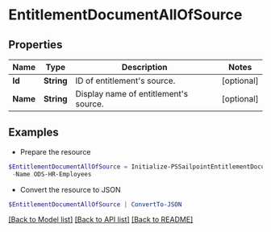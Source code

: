 # EntitlementDocumentAllOfSource
## Properties

Name | Type | Description | Notes
------------ | ------------- | ------------- | -------------
**Id** | **String** | ID of entitlement&#39;s source. | [optional] 
**Name** | **String** | Display name of entitlement&#39;s source. | [optional] 

## Examples

- Prepare the resource
```powershell
$EntitlementDocumentAllOfSource = Initialize-PSSailpointEntitlementDocumentAllOfSource  -Id 2c91808b6e9e6fb8016eec1a2b6f7b5f `
 -Name ODS-HR-Employees
```

- Convert the resource to JSON
```powershell
$EntitlementDocumentAllOfSource | ConvertTo-JSON
```

[[Back to Model list]](../README.md#documentation-for-models) [[Back to API list]](../README.md#documentation-for-api-endpoints) [[Back to README]](../README.md)

